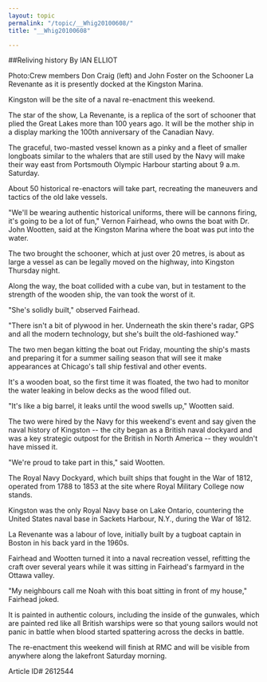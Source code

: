 ```yaml
---
layout: topic
permalink: "/topic/__Whig20100608/"
title: "__Whig20100608"

---
```


##Reliving history
By IAN ELLIOT

<p>Photo:Crew members Don Craig (left) and John Foster on the Schooner La Revenante as it is presently docked at the Kingston Marina.</p>

<div class="column2">

Kingston will be the site of a naval re-enactment this weekend.

The star of the show, La Revenante, is a replica of the sort of schooner that plied the Great Lakes more than 100 years ago. It will be the mother ship in a display marking the 100th anniversary of the Canadian Navy.

The graceful, two-masted vessel known as a pinky and a fleet of smaller longboats similar to the whalers that are still used by the Navy will make their way east from Portsmouth Olympic Harbour starting about 9 a.m. Saturday.

About 50 historical re-enactors will take part, recreating the maneuvers and tactics of the old lake vessels.

"We'll be wearing authentic historical uniforms, there will be cannons firing, it's going to be a lot of fun," Vernon Fairhead, who owns the boat with Dr. John Wootten, said at the Kingston Marina where the boat was put into the water.

The two brought the schooner, which at just over 20 metres, is about as large a vessel as can be legally moved on the highway, into Kingston Thursday night.

Along the way, the boat collided with a cube van, but in testament to the strength of the wooden ship, the van took the worst of it.

"She's solidly built," observed Fairhead.

"There isn't a bit of plywood in her. Underneath the skin there's radar, GPS and all the modern technology, but she's built the old-fashioned way."

The two men began kitting the boat out Friday, mounting the ship's masts and preparing it for a summer sailing season that will see it make appearances at Chicago's tall ship festival and other events.

It's a wooden boat, so the first time it was floated, the two had to monitor the water leaking in below decks as the wood filled out.

"It's like a big barrel, it leaks until the wood swells up," Wootten said.

The two were hired by the Navy for this weekend's event and say given the naval history of Kingston -- the city began as a British naval dockyard and was a key strategic outpost for the British in North America -- they wouldn't have missed it.

"We're proud to take part in this," said Wootten.

The Royal Navy Dockyard, which built ships that fought in the War of 1812, operated from 1788 to 1853 at the site where Royal Military College now stands.

Kingston was the only Royal Navy base on Lake Ontario, countering the United States naval base in Sackets Harbour, N.Y., during the War of 1812.

La Revenante was a labour of love, initially built by a tugboat captain in Boston in his back yard in the 1960s.

Fairhead and Wootten turned it into a naval recreation vessel, refitting the craft over several years while it was sitting in Fairhead's farmyard in the Ottawa valley.

"My neighbours call me Noah with this boat sitting in front of my house," Fairhead joked.

It is painted in authentic colours, including the inside of the gunwales, which are painted red like all British warships were so that young sailors would not panic in battle when blood started spattering across the decks in battle.

The re-enactment this weekend will finish at RMC and will be visible from anywhere along the lakefront Saturday morning.

</div>

Article ID# 2612544

